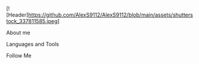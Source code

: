 [![Header]https://github.com/AlexS9112/AlexS9112/blob/main/assets/shutterstock_337811585.jpeg]

About me

Languages and Tools

Follow Me